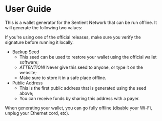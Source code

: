 # User Guide

This is a wallet generator for the Sentient Network that can be run offline. It will generate the following two values:

If you're using one of the official releases, make sure you verify the signature before running it locally.

* Backup Seed
  * This seed can be used to restore your wallet using the official wallet software;
  * *ATTENTION!* Never give this seed to anyone, or type it on the website;
  * Make sure to store it in a safe place offline.
* Public Address
  * This is the first public address that is generated using the seed above;
  * You can receive funds by sharing this address with a payer.

When generating your wallet, you can go fully offline (disable your Wi-Fi, unplug your Ethernet cord, etc).
